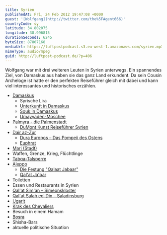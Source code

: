 ```yaml
---
title: Syrien
publishedAt: Fri, 24 Feb 2012 19:47:08 +0000
guest: '[Wolfgang](http://twitter.com/the%5FAgent666)'
countryCode: sy
latitude: 34.802075
longitude: 38.996815
durationSeconds: 6245
byteSize: 87807168
mediaUrl: https://luftpostpodcast.s3.eu-west-1.amazonaws.com/syrien.mp3
mimeType: audio/mpeg
guid: http://luftpost-podcast.de/?p=406
---
```


Wolfgang war mit drei weiteren Leuten in Syrien unterwegs. Ein spannendes Ziel, von Damaskus aus haben sie das ganz Land erkundent. Da sein Cousin Archeloge ist hatte er den perfekten Reiseführer gleich mit dabei und kann viel interessantes und historisches erzählen. 
* [Damaskus](http://de.wikipedia.org/wiki/Damaskus)  
   * Syrische Lira  
   * [Unterkunft in Damaskus](http://d.pr/PNKa+)  
   * [Souk in Damaskus](http://d.pr/A0QS+)  
   * [Umayyaden-Moschee](http://de.wikipedia.org/wiki/Umayyaden-Moschee)
* [Palmyra - die Palmenstadt](http://de.wikipedia.org/wiki/Palmyra)  
   * [DuMont Kunst Reiseführer Syrien](http://amzn.to/xDDyOv)
* [Dair az-Zur](http://de.wikipedia.org/wiki/Dair%5Faz-Zur)  
   * [Dura Europos – Das Pompeii des Ostens](http://de.wikipedia.org/wiki/Doura%5FEuropos)  
   * [Euphrat](http://de.wikipedia.org/wiki/Euphrat)
* [Mari (Stadt)](http://de.wikipedia.org/wiki/Mari%5F%28Stadt%29)
* Waffen, Grenze, Krieg, Flüchtlinge
* [Tabqa-Talsperre](http://de.wikipedia.org/wiki/Tabqa-Talsperre)
* [Aleppo](http://de.wikipedia.org/wiki/Aleppo)  
   * [Die Festung "Qalaat Jabaar"](http://static.panoramio.com/photos/original/15728030.jpg)  
   * [Qal'at Ja'bar](https://en.wikipedia.org/wiki/Qal%27at%5FJa%27bar)
* Toiletten
* Essen und Restaurants in Syrien
* [Qal'at Sim'an – Simeonskloster](http://de.wikipedia.org/wiki/Qal%27at%5FSim%27an)
* [Qal'at Salah ed-Din – Saladinsburg](https://de.wikipedia.org/wiki/Qal%27at%5FSalah%5Fed-Din)
* [Ugarit](http://de.wikipedia.org/wiki/Ugarit)
* [Krak des Chevaliers](http://de.wikipedia.org/wiki/Krak%5Fdes%5FChevaliers)
* Besuch in einem Hamam
* [Bosra](https://de.wikipedia.org/wiki/Bosra)
* Shisha-Bars
* aktuelle politische Situation
